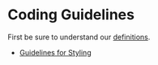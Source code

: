 # Coding Guidelines

First be sure to understand our [definitions](./definitions.md).

- [Guidelines for Styling](./guidelinesStyling.md)
